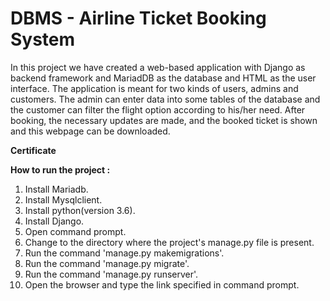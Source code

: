 ﻿# DBMS - Airline Ticket Booking System
 
In this project we have created a web-based application with Django as backend framework and MariadDB as the database and HTML as the user interface. The application is meant for two kinds of users, admins and customers. The admin can enter data into some tables of the database and the customer can filter the flight option according to his/her need. After booking, the necessary updates are made, and the booked ticket is shown and this webpage can be downloaded.

**Certificate**

**How to run the project :**

1) Install Mariadb.
2) Install Mysqlclient.
3) Install python(version 3.6).
4) Install Django.
5) Open command prompt.
6) Change to the directory where the project's manage.py file is present.
7) Run the command 'manage.py makemigrations'.
8) Run the command 'manage.py migrate'.
8) Run the command 'manage.py runserver'.
9) Open the browser and type the link specified in command prompt.
